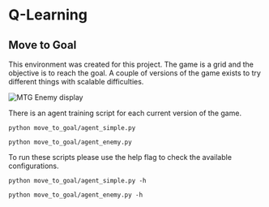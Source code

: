 # Q-Learning

## Move to Goal
This environment was created for this project. The game is a grid and the objective is to reach the goal.
A couple of versions of the game exists to try different things with scalable difficulties.

![MTG Enemy display](https://i.ibb.co/fN9ZB5L/image.png)

There is an agent training script for each current version of the game.

    python move_to_goal/agent_simple.py
    
    python move_to_goal/agent_enemy.py

To run these scripts please use the help flag to check the available configurations.
    
    python move_to_goal/agent_simple.py -h

    python move_to_goal/agent_enemy.py -h